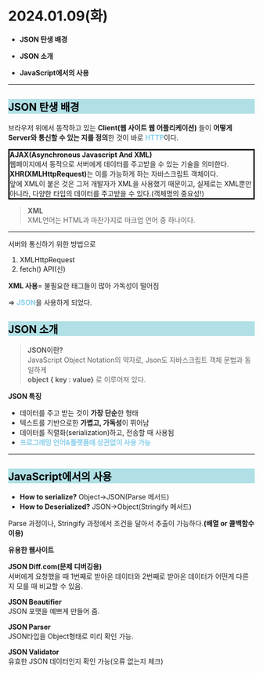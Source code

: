 <h1>2024.01.09(화)</h1>

<ul>

<li>

**JSON 탄생 배경**
<br>
<li>

**JSON 소개**

<li>

**JavaScript에서의 사용**
</ul>

---
<h2 style="background-color:powderblue; color:black">JSON 탄생 배경</h2>

브라우저 위에서 동작하고 있는 **Client(웹 사이트 웹 어플리케이션)** 들이 **어떻게 Server와 통신할 수 있는 지를 정의**한 것이 바로 <strong style="color:skyblue">HTTP</strong>이다.

<p style="border:solid"> 
<strong>AJAX(Asynchronous Javascript And XML)</strong><br>
웹페이지에서 동적으로 서버에게 데이터를 주고받을 수 있는 기술을 의미한다.
<strong>XHR(XMLHttpRequest)</strong>는 이를 가능하게 하는 자바스크립트 객체이다.<br>
앞에 XML이 붙은 것은 그저 개발자가 XML을 사용했기 때문이고, 실제로는 XML뿐만 아니라, 다양한 타입의 데이터를 주고받을 수 있다.(객체명의 중요성!)
</p>

> **XML**<br>
XML언어는 HTML과 마찬가지로 마크업 언어 중 하나이다.
---
서버와 통신하기 위한 방법으로<br>
1. XMLHttpRequest
2. fetch() API(신)

**XML 사용**= 불필요한 태그들이 많아 가독성이 떨어짐

=> <span style="color:skyblue; font-weight:bold">JSON</span>을 사용하게 되었다.


<h2 style="background-color:powderblue; color:black">JSON 소개</h2>

> <strong>JSON이란?</strong><br>
JavaScript Object Notation의 약자로,
Json도 자바스크립트 객체 문법과 동일하게<br>
**object { key : value}** 로
이루어져 있다.

<strong>JSON 특징</strong><br>
* 데이터를 주고 받는 것이 **가장 단순**한 형태
* 텍스트를 기반으로한 **가볍고, 가독성**이 뛰어남
* 데이터를 직렬화(serialization)하고, 전송할 때 사용됨
* <div style="color:skyblue; font-weight:bold">프로그래밍 언어&플랫폼에 상관없이 사용 가능<div>

---

<h2 style="background-color:powderblue; color:black">JavaScript에서의 사용</h2>

* **How to serialize?** Object->JSON(Parse 메서드)
* **How to Deserialized?** JSON->Object(Stringify 메서드)

Parse 과정이나, Stringify 과정에서 조건을 달아서 추출이 가능하다.**(배열 or 콜백함수 이용)**<br>

**유용한 웹사이트**

**JSON Diff.com(문제 디버깅용)**<br>
서버에게 요청했을 때 1번째로 받아온 데이터와 2번째로 받아온 데이터가 어떤게 다른지 모를 때 비교할 수 있음.

**JSON Beautifier**<br>
JSON 포맷을 예쁘게 만들어 줌.

**JSON Parser**<br>
JSON타입을 Object형태로 미리 확인 가능.

**JSON Validator**<br>
유효한 JSON 데이터인지 확인 가능(오류 없는지 체크)